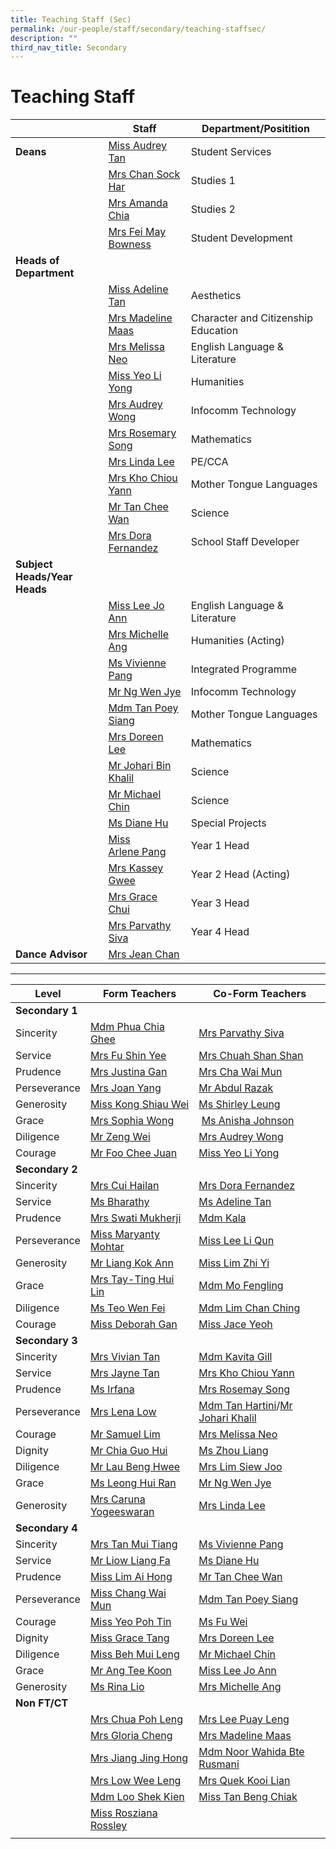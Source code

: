 ```yaml
---
title: Teaching Staff (Sec)
permalink: /our-people/staff/secondary/teaching-staffsec/
description: ""
third_nav_title: Secondary
---
```

# **Teaching Staff**

|  	| Staff 	| Department/Positition 	|
|---	|---	|---	|
| **Deans** | [Miss Audrey Tan](mailto:tan_lee_lian_audrey@moe.edu.sg) | Student Services |
| | [Mrs Chan Sock Har](mailto:lim_sock_har@moe.edu.sg) | Studies 1 |
| | [Mrs Amanda Chia](mailto:Amanda_Sim@moe.edu.sg) | Studies 2 | 
| | [Mrs Fei May Bowness](mailto:wong_fei_may@moe.edu.sg) | Student Development |
| **Heads of Department** | | | | 
| | [Miss Adeline Tan](mailto:tan_li_jen_adeline@moe.edu.sg) | Aesthetics |
| | [Mrs Madeline Maas](mailto:yeo_beow_keat_madeline@moe.edu.sg) | Character and Citizenship Education |
| | [Mrs Melissa Neo](mailto:melissa_neo-ang@moe.edu.sg) | English Language & Literature |
| | [Miss Yeo Li Yong](mailto:Yeo_li_yong@moe.edu.sg) | Humanities |
| | [Mrs Audrey Wong](mailto:tan_mei_ling_audrey@moe.edu.sg) | Infocomm Technology |
| | [Mrs Rosemary Song](mailto:rosemary_tang@moe.edu.sg) | Mathematics |
|  | [Mrs Linda Lee](mailto:khoo_beng_gek_linda@moe.edu.sg) | PE/CCA |
| | [Mrs Kho Chiou Yann](mailto:lim_chiou_yann@moe.edu.sg) | Mother Tongue Languages |
| | [Mr Tan Chee Wan](mailto:tan_chee_wan@moe.edu.sg) | Science |
| | [Mrs Dora Fernandez](mailto:dora_maria_choo@moe.edu.sg) | School Staff Developer |
| **Subject Heads/Year Heads** | | 
| | [Miss Lee Jo Ann](mailto:lee_jo_ann@moe.edu.sg) | English Language & Literature |
| | [Mrs Michelle Ang](mailto:Ng_mei_yin_michelle@moe.edu.sg) | Humanities (Acting) |
| | [Ms Vivienne Pang](mailto:pang_kailing_vivienne@moe.edu.sg) | Integrated Programme |
| | [Mr Ng Wen Jye](mailto:Ng_wen_jye@moe.edu.sg) | Infocomm Technology |
| | [Mdm Tan Poey Siang](mailto:tan_poey_siang@moe.edu.sg) | Mother Tongue Languages |
| | [Mrs Doreen Lee](mailto:lau_ying_ying@moe.edu.sg) | Mathematics |
| | [Mr Johari Bin Khalil](mailto:johari_khalil@moe.edu.sg) | Science |
| | [Mr Michael Chin](mailto:chin_sian_woon_michael@moe.edu.sg) | Science |
| | [Ms Diane Hu](mailto:hu_yu_hua_diane@moe.edu.sg) | Special Projects |
| | [Miss Arlene Pang](mailto:pang_xuehui_arlene@moe.edu.sg) | Year 1 Head |
| | [Mrs Kassey Gwee](mailto:kassey_heng@moe.edu.sg) | Year 2 Head (Acting) |
| | [Mrs Grace Chui](mailto:grace_tan_kok_eng@moe.edu.sg) | Year 3 Head |
| | [Mrs Parvathy Siva](mailto:parvathy_vegadasalam@moe.edu.sg) | Year 4 Head |
| **Dance Advisor** | [Mrs Jean Chan](mailto:Jean_Chan@moe.edu.sg) |

--------------------------------------------------------------------


| Level 	| Form Teachers 	| Co-Form Teachers 	|
|---	|---	|---	|
| **Secondary 1** |     |     | 
|Sincerity | [Mdm Phua Chia Ghee](mailto:phua_chia_ghee@moe.edu.sg) | [Mrs Parvathy Siva](mailto:parvathy_vegadasalam@moe.edu.sg) |
|Service | [Mrs Fu Shin Yee](mailto:wong_shin_yee@moe.edu.sg) | [Mrs Chuah Shan Shan](mailto:ng_shan_shan@moe.edu.sg) |
| Prudence | [Mrs Justina Gan](mailto:foo_ai_chien_justina@moe.edu.sg) | [Mrs Cha Wai Mun](mailto:vijayabharathy_veeravarman@moe.edu.sg) |
| Perseverance | [Mrs Joan Yang](mailto:joan_chan_lee_hiang@moe.edu.sg) | [Mr Abdul Razak](mailto:abdul_razak@moe.edu.sg) |
| Generosity | [Miss Kong Shiau Wei](mailto:kong_shiau_wei@moe.edu.sg) | [Ms Shirley Leung](mailto:nur-ashiqin_hasbollah@moe.edu.sg) |
| Grace | [Mrs Sophia Wong](mailto:kong_shiau_wei@moe.edu.sg) |  [Ms Anisha Johnson](mailto:li_youjie@moe.edu.sg) |
| Diligence | [Mr Zeng Wei](mailto:yap_geok_ching_june@moe.edu.sg) | [Mrs Audrey Wong](mailto:tan_mei_ling_audrey@moe.edu.sg)  |
| Courage | [Mr Foo Chee Juan](mailto:foo_chee_juan@moe.edu.sg) | [Miss Yeo Li Yong](mailto:yeo_li_yong@moe.edu.sg) |
| **Secondary 2** |    |    | 
| Sincerity | [Mrs Cui Hailan](mailto:cui_hailan@moe.edu.sg) | [Mrs Dora Fernandez](mailto:dora_maria_choo@moe.edu.sg) |
| Service | [Ms Bharathy](mailto:vijayabharathy_veeravarman@moe.edu.sg) | [Ms Adeline Tan](mailto:tan_li_jen_adeline@moe.edu.sg) |
| Prudence | [Mrs Swati Mukherji](mailto:swati_mukherji@moe.edu.sg) | [Mdm Kala ](mailto:kavita_deep_kaur_hundal@moe.edu.sg) |
| Perseverance | [Miss Maryanty Mohtar](mailto:maryanty_mohtar@moe.edu.sg) | [Miss Lee Li Qun](mailto:lee_li_qun@moe.edu.sg) |
| Generosity | [Mr Liang Kok Ann](mailto:liang_kok_ann@moe.edu.sg) | [Miss Lim Zhi Yi](mailto:lim_zhi_yi@moe.edu.sg) |
| Grace | [Mrs Tay-Ting Hui Lin](mailto:hui_lin_ting@moe.edu.sg) | [Mdm Mo Fengling](mailto:abdul_razak@moe.edu.sg) |
| Diligence | [Ms Teo Wen Fei](mailto:LIOW_Liang_Fa@moe.edu.sg) | [Mdm Lim Chan Ching](mailto:hartini_hassan@moe.edu.sg) |
| Courage | [Miss Deborah Gan](mailto:Phua_chia_ghee@moe.edu.sg) | [Miss Jace Yeoh](mailto:tan_li_jen_adeline@moe.edu.sg) |
| **Secondary 3** |     |      | 
|Sincerity | [Mrs Vivian Tan](mailto:lim_mui_tiang@moe.edu.sg) | [Mdm Kavita Gill](mailto:pang_kailing_vivienne@moe.edu.sg) |
| Service | [Mrs Jayne Tan](mailto:seow_siew_li@moe.edu.sg) | [Mrs Kho Chiou Yann](mailto:hu_yu_hua_diane@moe.edu.sg) |
| Prudence | [Ms Irfana](mailto:irfana_begum_shaik_fareed@moe.edu.sg) | [Mrs Rosemay Song](mailto:tan_chee_wan@moe.edu.sg) |
| Perseverance | [Mrs Lena Low](mailto:ethel_chong_ai_leng@moe.edu.sg) | [Mdm Tan Hartini](mailto:tan_poey_siang@moe.edu.sg)/[Mr Johari Khalil](mailto:chang_wai_mun@moe.edu.sg) |
| Courage | [Mr Samuel Lim](mailto:yeo_poh_tin@moe.edu.sg) | [Mrs Melissa Neo](mailto:fu_wei@moe.edu.sg) |
| Dignity | [Mr Chia Guo Hui](mailto:grace_tang@moe.edu.sg) | [Ms Zhou Liang](mailto:cheong_kam_seng_paul@moe.edu.sg) |
| Diligence | [Mr Lau Beng Hwee](mailto:beh_mui_leng@moe.edu.sg) | [Mrs Lim Siew Joo](mailto:chin_sian_woon_michael@moe.edu.sg) |
| Grace | [Ms Leong Hui Ran](mailto:ang_tee_koon@moe.edu.sg) | [Mr Ng Wen Jye](mailto:lee_jo_ann@moe.edu.sg) |
| Generosity | [Mrs Caruna Yogeeswaran](mailto:lio_su-mein_rina@moe.edu.sg) | [Mrs Linda Lee](mailto:Ng_wen_jye@moe.edu.sg) |
| **Secondary 4** |    |    |    
| Sincerity | [Mrs Tan Mui Tiang](mailto:low_vivian@moe.edu.sg) | [Ms Vivienne Pang](mailto:khoo_beng_gek_linda@moe.edu.sg) |
| Service | [Mr Liow Liang Fa](mailto:jayne_ruth_lim_ying@moe.edu.sg) | [Ms Diane Hu](mailto:lim_chiou_yann@moe.edu.sg) |
| Prudence | [Miss Lim Ai Hong](mailto:heng_siew_joo@moe.edu.sg) | [Mr Tan Chee Wan](mailto:%20chia_guo_hui@moe.edu.sg) |
| Perseverance | [Miss Chang Wai Mun](mailto:lena_lim_a@moe.edu.sg) | [Mdm Tan Poey Siang](mailto:swati_mukherji@moe.edu.sg) |
| Courage | [Miss Yeo Poh Tin](mailto:leong_hui_ran@moe.edu.sg) | [Ms Fu Wei](mailto:fu_wei@moe.edu.sg) |
| Dignity | [Miss Grace Tang](mailto:lim_ting_lih@moe.edu.sg) | [Mrs Doreen Lee](mailto:lau_ying_ying@moe.edu.sg) |
| Diligence | [Miss Beh Mui Leng](mailto:mo_feng_ling@moe.edu.sg) | [Mr Michael Chin](mailto:lau_ying_ying@moe.edu.sg) |
| Grace | [Mr Ang Tee Koon](mailto:caruna_sothi@moe.edu.sg) | [Miss Lee Jo Ann](mailto:wong_shin_yee@moe.edu.sg) |
| Generosity | [Ms Rina Lio](mailto:lau_beng_hwee@moe.edu.sg) | [Mrs Michelle Ang](mailto:melissa_neo-ang@moe.edu.sg) |
| **Non FT/CT** |  |  |  |
|  | [Mrs Chua Poh Leng](mailto:oh_poh_leng_a@moe.edu.sg) | [Mrs Lee Puay Leng](mailto:ong_puay_leng@moe.edu.sg) |
|  | [Mrs Gloria Cheng](mailto:gloria_cheng@moe.edu.sg) | [Mrs Madeline Maas](mailto:yeo_beow_keat_madeline@moe.edu.sg) |
|  | [Mrs Jiang Jing Hong](mailto:wang_jing_hong@moe.edu.sg) | [Mdm Noor Wahida Bte Rusmani](mailto:noor_wahida_rusmani@moe.edu.sg) |
|  | [Mrs Low Wee Leng](mailto:sim_wee_leng@moe.edu.sg)  | [Mrs Quek Kooi Lian](mailto:ng_kooi_lian@moe.edu.sg) |
|  | [Mdm Loo Shek Kien](mailto:loo_shek_kien@moe.edu.sg) | [Miss Tan Beng Chiak](mailto:tan_beng_chiak@moe.edu.sg) |
|  | [Miss Rosziana Rossley](mailto:rosziana_bibi_rossley@moe.edu.sg) |  |
|  |  |  |